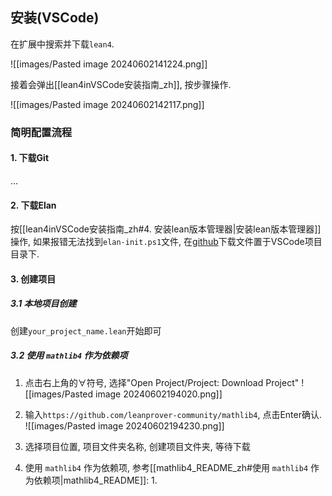 
## 安装(VSCode)


在扩展中搜索并下载`lean4`.

![[images/Pasted image 20240602141224.png]]

接着会弹出[[lean4inVSCode安装指南_zh]], 按步骤操作. 

![[images/Pasted image 20240602142117.png]]



### 简明配置流程

#### 1. 下载Git

...

#### 2. 下载Elan

按[[lean4inVSCode安装指南_zh#4. 安装lean版本管理器|安装lean版本管理器]]操作, 如果报错无法找到`elan-init.ps1`文件, 在[github](https://github.com/leanprover/elan/blob/master/elan-init.ps1)下载文件置于VSCode项目目录下. 

#### 3. 创建项目

##### 3.1 本地项目创建

创建`your_project_name.lean`开始即可

##### 3.2 使用 `mathlib4` 作为依赖项

1. 点击右上角的$\forall$符号, 选择"Open Project/Project: Download Project"
![[images/Pasted image 20240602194020.png]]

2. 输入`https://github.com/leanprover-community/mathlib4`, 点击Enter确认. 
![[images/Pasted image 20240602194230.png]]

3. 选择项目位置, 项目文件夹名称, 创建项目文件夹, 等待下载
4. 使用 `mathlib4` 作为依赖项, 参考[[mathlib4_README_zh#使用 `mathlib4` 作为依赖项|mathlib4_README]]:
    1. 